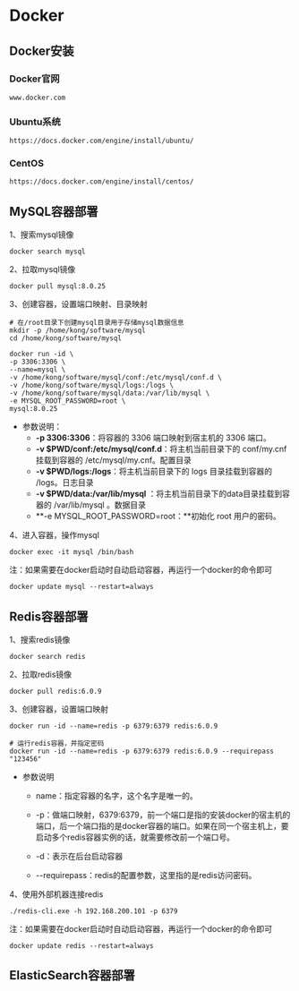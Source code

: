 # Docker

## Docker安装

### Docker官网

```
www.docker.com
```

### Ubuntu系统

```
https://docs.docker.com/engine/install/ubuntu/
```

### CentOS

```
https://docs.docker.com/engine/install/centos/
```



## MySQL容器部署

1、搜索mysql镜像

```shell
docker search mysql
```

2、拉取mysql镜像

```shell
docker pull mysql:8.0.25
```

3、创建容器，设置端口映射、目录映射

```shell
# 在/root目录下创建mysql目录用于存储mysql数据信息
mkdir -p /home/kong/software/mysql
cd /home/kong/software/mysql
```

```shell
docker run -id \
-p 3306:3306 \
--name=mysql \
-v /home/kong/software/mysql/conf:/etc/mysql/conf.d \
-v /home/kong/software/mysql/logs:/logs \
-v /home/kong/software/mysql/data:/var/lib/mysql \
-e MYSQL_ROOT_PASSWORD=root \
mysql:8.0.25
```

- 参数说明：
	- **-p 3306:3306**：将容器的 3306 端口映射到宿主机的 3306	 端口。
	- **-v $PWD/conf:/etc/mysql/conf.d**：将主机当前目录下的 conf/my.cnf 挂载到容器的 /etc/mysql/my.cnf。配置目录
	- **-v $PWD/logs:/logs**：将主机当前目录下的 logs 目录挂载到容器的 /logs。日志目录
	- **-v $PWD/data:/var/lib/mysql** ：将主机当前目录下的data目录挂载到容器的 /var/lib/mysql 。数据目录
	- **-e MYSQL_ROOT_PASSWORD=root：**初始化 root 用户的密码。

4、进入容器，操作mysql

```shell
docker exec -it mysql /bin/bash
```

注：如果需要在docker启动时自动启动容器，再运行一个docker的命令即可

```
docker update mysql --restart=always
```

## Redis容器部署

1、搜索redis镜像

```shell
docker search redis
```

2、拉取redis镜像

```shell
docker pull redis:6.0.9
```

3、创建容器，设置端口映射

```
docker run -id --name=redis -p 6379:6379 redis:6.0.9
```

```
# 运行redis容器，并指定密码
docker run -id --name=redis -p 6379:6379 redis:6.0.9 --requirepass "123456"
```

- 参数说明

	- name：指定容器的名字，这个名字是唯一的。

	- -p：做端口映射，6379:6379，前一个端口是指的安装docker的宿主机的端口，后一个端口指的是docker容器的端口。如果在同一个宿主机上，要启动多个redis容器实例的话，就需要修改前一个端口号。

	- -d：表示在后台启动容器

	- --requirepass：redis的配置参数，这里指的是redis访问密码。

4、使用外部机器连接redis

```shell
./redis-cli.exe -h 192.168.200.101 -p 6379
```

注：如果需要在docker启动时自动启动容器，再运行一个docker的命令即可

```
docker update redis --restart=always
```

## ElasticSearch容器部署

